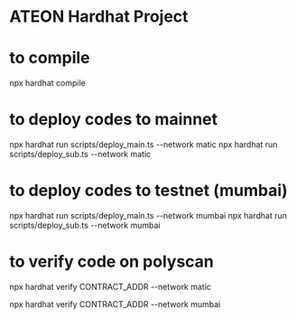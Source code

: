 # ATEON Hardhat Project

# to compile
npx hardhat compile

# to deploy codes to mainnet
npx hardhat run scripts/deploy_main.ts --network matic
npx hardhat run scripts/deploy_sub.ts --network matic

# to deploy codes to testnet (mumbai)
npx hardhat run scripts/deploy_main.ts --network mumbai
npx hardhat run scripts/deploy_sub.ts --network mumbai

# to verify code on polyscan
npx hardhat verify CONTRACT_ADDR --network matic

npx hardhat verify CONTRACT_ADDR --network mumbai
